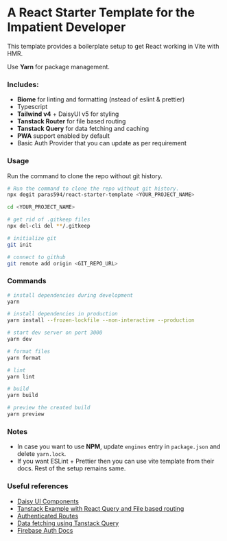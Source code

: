 # A React Starter Template for the Impatient Developer

This template provides a boilerplate setup to get React working in Vite with HMR.

Use **Yarn** for package management. 

### Includes:
- **Biome** for linting and formatting (nstead of eslint & prettier)
- Typescript
- **Tailwind v4** + DaisyUI v5 for styling
- **Tanstack Router** for file based routing
- **Tanstack Query** for data fetching and caching
- **PWA** support enabled by default
- Basic Auth Provider that you can update as per requirement

### Usage
Run the command to clone the repo without git history.
```sh
# Run the command to clone the repo without git history.
npx degit paras594/react-starter-template <YOUR_PROJECT_NAME>

cd <YOUR_PROJECT_NAME>

# get rid of .gitkeep files 
npx del-cli del **/.gitkeep

# initialize git
git init

# connect to github
git remote add origin <GIT_REPO_URL>
```


### Commands
```sh
# install dependencies during development
yarn

# install dependencies in production 
yarn install --frozen-lockfile --non-interactive --production

# start dev server on port 3000
yarn dev

# format files
yarn format

# lint 
yarn lint

# build
yarn build

# preview the created build
yarn preview
```

### Notes
- In case you want to use **NPM**, update `engines` entry in `package.json` and delete `yarn.lock`.
- If you want ESLint + Prettier then you can use vite template from their docs. Rest of the setup remains same. 


### Useful references
- [Daisy UI Components](https://daisyui.com/components/button/)
- [Tanstack Example with React Query and File based routing](https://tanstack.com/router/latest/docs/framework/react/examples/kitchen-sink-react-query-file-based)
- [Authenticated Routes](https://tanstack.com/router/latest/docs/framework/react/examples/authenticated-routes)
- [Data fetching using Tanstack Query](https://tanstack.com/query/latest/docs/framework/react/quick-start)
- [Firebase Auth Docs](https://firebase.google.com/docs/auth/web/start#web)
